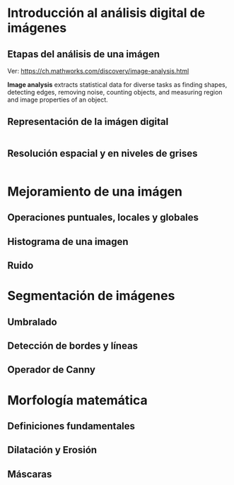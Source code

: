# Introducción al análisis digital de imágenes 

## Etapas del análisis de una imágen 

Ver: https://ch.mathworks.com/discovery/image-analysis.html

**Image analysis** extracts statistical data for diverse tasks as finding shapes, detecting edges, removing noise, 
counting objects, 
and measuring region and image properties of an object.

## Representación de la imágen digital

<img src="https://encrypted-tbn0.gstatic.com/images?q=tbn:ANd9GcRD2mUl0-o9PR2SVYMXRklkDk0v2KJgcpe7avDAP3f33okH5Dzf" alt="">

## Resolución espacial y en niveles de grises

<img src="http://openframeworks.cc/ofBook/images/image_processing_computer_vision/images/lincoln_pixel_values.png" alt="">

# Mejoramiento de una imágen

## Operaciones puntuales, locales y globales

## Histograma de una imagen 

## Ruido

# Segmentación de imágenes

## Umbralado

## Detección de bordes y líneas 

## Operador de Canny 

# Morfología matemática

## Definiciones fundamentales 

## Dilatación y Erosión 

## Máscaras 
